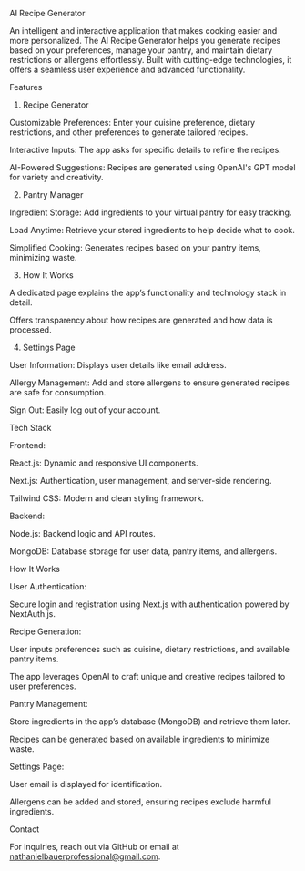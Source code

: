 AI Recipe Generator

An intelligent and interactive application that makes cooking easier and more personalized. The AI Recipe Generator helps you generate recipes based on your preferences, manage your pantry, and maintain dietary restrictions or allergens effortlessly. Built with cutting-edge technologies, it offers a seamless user experience and advanced functionality.

Features

1. Recipe Generator

Customizable Preferences: Enter your cuisine preference, dietary restrictions, and other preferences to generate tailored recipes.

Interactive Inputs: The app asks for specific details to refine the recipes.

AI-Powered Suggestions: Recipes are generated using OpenAI's GPT model for variety and creativity.

2. Pantry Manager

Ingredient Storage: Add ingredients to your virtual pantry for easy tracking.

Load Anytime: Retrieve your stored ingredients to help decide what to cook.

Simplified Cooking: Generates recipes based on your pantry items, minimizing waste.

3. How It Works

A dedicated page explains the app’s functionality and technology stack in detail.

Offers transparency about how recipes are generated and how data is processed.

4. Settings Page

User Information: Displays user details like email address.

Allergy Management: Add and store allergens to ensure generated recipes are safe for consumption.

Sign Out: Easily log out of your account.

Tech Stack

Frontend:

React.js: Dynamic and responsive UI components.

Next.js: Authentication, user management, and server-side rendering.

Tailwind CSS: Modern and clean styling framework.

Backend:

Node.js: Backend logic and API routes.

MongoDB: Database storage for user data, pantry items, and allergens.

How It Works

User Authentication:

Secure login and registration using Next.js with authentication powered by NextAuth.js.

Recipe Generation:

User inputs preferences such as cuisine, dietary restrictions, and available pantry items.

The app leverages OpenAI to craft unique and creative recipes tailored to user preferences.

Pantry Management:

Store ingredients in the app’s database (MongoDB) and retrieve them later.

Recipes can be generated based on available ingredients to minimize waste.

Settings Page:

User email is displayed for identification.

Allergens can be added and stored, ensuring recipes exclude harmful ingredients. 

Contact

For inquiries, reach out via GitHub or email at nathanielbauerprofessional@gmail.com.

